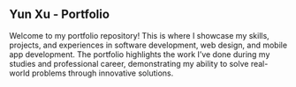 ## Yun Xu - Portfolio

Welcome to my portfolio repository! This is where I showcase my skills, projects, and experiences in software development, web design, and mobile app development. The portfolio highlights the work I’ve done during my studies and professional career, demonstrating my ability to solve real-world problems through innovative solutions.

